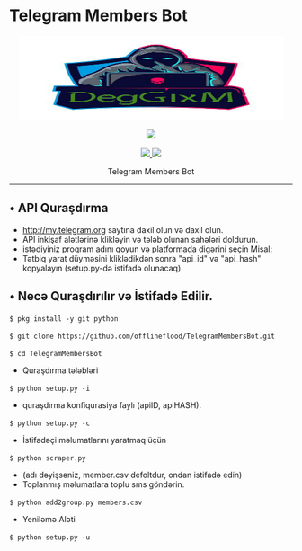 # Telegram Members Bot
<p align="center">
  <img src="https://raw.githubusercontent.com/offlineflood/TelegramMembersBot/master/.image/20191203_205322.jpg" width="470" height="150">
</p>

<p align="center"><img src="https://img.shields.io/badge/Version-3.1-brightgreen"></p>
<p align="center">
  <a href="https://github.com/offlineflood">
    <img src="https://img.shields.io/github/followers/offlineflood?label=Follow&style=social">
  </a>
  <a href="https://github.com/offlineflood/TelegramMembersBot">
    <img src="https://img.shields.io/github/stars/offlineflood/TelegramMembersBot?style=social">
  </a>
</p>
<p align="center">
  Telegram Members Bot
</p>
<p align="center">
</p>

---

## • API Quraşdırma
* http://my.telegram.org saytına daxil olun və daxil olun.
* API inkişaf alətlərinə klikləyin və tələb olunan sahələri doldurun.
* istədiyiniz proqram adını qoyun və platformada digərini seçin Misal:
* Tətbiq yarat düyməsini kliklədikdən sonra "api_id" və "api_hash" kopyalayın (setup.py-də istifadə olunacaq)

## • Necə Quraşdırılır və İstifadə Edilir.

```$ pkg install -y git python```

```$ git clone https://github.com/offlineflood/TelegramMembersBot.git```

```$ cd TelegramMembersBot```

* Quraşdırma tələbləri

```$ python setup.py -i```

* quraşdırma konfiqurasiya faylı (apiID, apiHASH).

```$ python setup.py -c```

* İstifadəçi məlumatlarını yaratmaq üçün

```$ python scraper.py```

* (adı dəyişsəniz, member.csv defoltdur, ondan istifadə edin)
* Toplanmış məlumatlara toplu sms göndərin.

```$ python add2group.py members.csv```

* Yeniləmə Aləti

```$ python setup.py -u```
